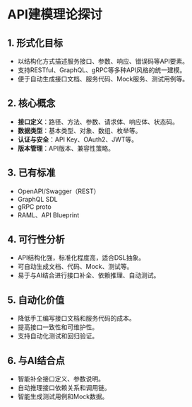 # API建模理论探讨

## 1. 形式化目标

- 以结构化方式描述服务接口、参数、响应、错误码等API要素。
- 支持RESTful、GraphQL、gRPC等多种API风格的统一建模。
- 便于自动生成接口文档、服务代码、Mock服务、测试用例等。

## 2. 核心概念

- **接口定义**：路径、方法、参数、请求体、响应体、状态码。
- **数据类型**：基本类型、对象、数组、枚举等。
- **认证与安全**：API Key、OAuth2、JWT等。
- **版本管理**：API版本、兼容性策略。

## 3. 已有标准

- OpenAPI/Swagger（REST）
- GraphQL SDL
- gRPC proto
- RAML、API Blueprint

## 4. 可行性分析

- API结构化强，标准化程度高，适合DSL抽象。
- 可自动生成文档、代码、Mock、测试等。
- 易于与AI结合进行接口补全、依赖推理、自动测试。

## 5. 自动化价值

- 降低手工编写接口文档和服务代码的成本。
- 提高接口一致性和可维护性。
- 支持自动化测试和回归验证。

## 6. 与AI结合点

- 智能补全接口定义、参数说明。
- 自动推理接口依赖关系和调用链。
- 智能生成测试用例和Mock数据。
